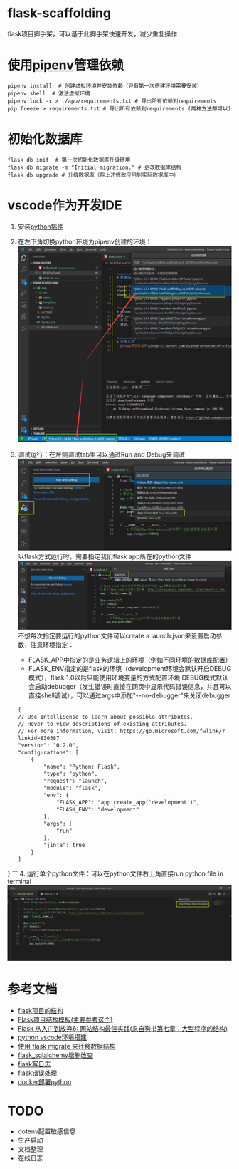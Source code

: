 # flask-scaffolding
flask项目脚手架，可以基于此脚手架快速开发，减少重复操作

# 使用[pipenv](https://pipenv.pypa.io/en/latest/)管理依赖
```
pipenv install  # 创建虚拟环境并安装依赖（只有第一次搭建环境需要安装）
pipenv shell  # 激活虚拟环境
pipenv lock -r > ./app/requirements.txt # 导出所有依赖到requirements
pip freeze > requirements.txt # 导出所有依赖到requirements (两种方法都可以)
```
# 初始化数据库
```
flask db init  # 第一次初始化数据库升级环境
flask db migrate -m "Initial migration." # 更改数据库结构
flask db upgrade # 升级数据库（将上述修改应用到实际数据库中）
```

# vscode作为开发IDE
1. 安装[python插件](https://code.visualstudio.com/docs/python/python-tutorial)

2. 在左下角切换python环境为pipenv创建的环境：
    ![](docs/image/select-pipenv.png)
3. 调试运行：在左侧调试tab里可以通过Run and Debug来调试
    ![](docs/image/run-debug1.png)
    以flask方式运行时，需要指定我们flask app所在的python文件
    ![](docs/image/run-debug2.png)
    不想每次指定要运行的python文件可以create a launch.json来设置启动参数，注意环境指定：
    - FLASK_APP中指定的是业务逻辑上的环境（例如不同环境的数据库配置）
    - FLASK_ENV指定的是flask的环境（development环境会默认开启DEBUG模式），flask 1.0以后只能使用环境变量的方式配置环境
    DEBUG模式默认会启动debugger（发生错误时直接在网页中显示代码错误信息，并且可以直接shell调试），可以通过args中添加"--no-debugger"来关闭debugger
    ```
    {
    // Use IntelliSense to learn about possible attributes.
    // Hover to view descriptions of existing attributes.
    // For more information, visit: https://go.microsoft.com/fwlink/?linkid=830387
    "version": "0.2.0",
    "configurations": [
        {
            "name": "Python: Flask",
            "type": "python",
            "request": "launch",
            "module": "flask",
            "env": {
                "FLASK_APP": "app:create_app('development')",
                "FLASK_ENV": "development"
            },
            "args": [
                "run"
            ],
            "jinja": true
        }
    ]
}
    ```
4. 运行单个python文件：可以在python文件右上角直接run python file in terminal
    ![](docs/image/run-python.png)


# 参考文档
- [flask项目的结构](https://lepture.com/en/2018/structure-of-a-flask-project)
- [Flask项目结构模板(主要参考这个)](https://www.justdopython.com/2020/01/18/python-web-flask-project-125/)
- [Flask 从入门到放弃6: 网站结构最佳实践(来自狗书第七章：大型程序的结构)](https://lvraikkonen.github.io/2017/08/28/Flask%20%E4%BB%8E%E5%85%A5%E9%97%A8%E5%88%B0%E6%94%BE%E5%BC%836:%20%E7%BD%91%E7%AB%99%E7%BB%93%E6%9E%84%E6%9C%80%E4%BD%B3%E5%AE%9E%E8%B7%B5/)
- [python vscode环境搭建](https://zhuanlan.zhihu.com/p/64994681)
- [使用 flask migrate 来迁移数据结构](https://einverne.github.io/post/2018/05/flask-migrate-tutorial.html)
- [flask_sqlalchemy增删改查](https://blog.csdn.net/Co_zy/article/details/77937195)
- [flask写日志](https://blog.csdn.net/qq_36441027/article/details/111182467)
- [flask错误处理](https://dormousehole.readthedocs.io/en/latest/errorhandling.html)
- [docker部署python](https://docs.docker.com/language/python/build-images/)

# TODO
- dotenv配置敏感信息
- 生产启动
- 文档整理
- 在线日志
